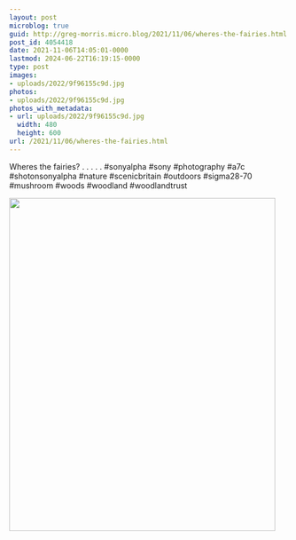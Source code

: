 ```yaml
---
layout: post
microblog: true
guid: http://greg-morris.micro.blog/2021/11/06/wheres-the-fairies.html
post_id: 4054418
date: 2021-11-06T14:05:01-0000
lastmod: 2024-06-22T16:19:15-0000
type: post
images:
- uploads/2022/9f96155c9d.jpg
photos:
- uploads/2022/9f96155c9d.jpg
photos_with_metadata:
- url: uploads/2022/9f96155c9d.jpg
  width: 480
  height: 600
url: /2021/11/06/wheres-the-fairies.html
---
```

Wheres the fairies?
.
.
.
.
.
#sonyalpha #sony #photography #a7c #shotonsonyalpha #nature #scenicbritain #outdoors #sigma28-70 #mushroom #woods #woodland #woodlandtrust

<img src="uploads/2022/9f96155c9d.jpg" width="480" height="600" alt="">
